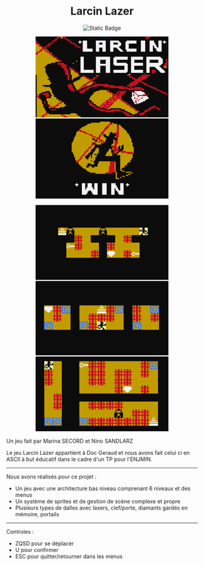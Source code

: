 <h1 align="center">  Larcin Lazer </h1>

<p align="center">
<img alt="Static Badge" src="https://img.shields.io/badge/Made%20in%20C%2B%2B-2d6eb3?style=flat-square&logo=c%2B%2B">
</p>


<p align="center">
  <img src="screenshots/menu.png" width="350" title="Menu screen">
  <img src="screenshots/win.png" width="350" title="Win screen">
</p>

<p align="center">
  <img src="screenshots/level1.png" width="350" title="Level 1 with keys and doors">
  <img src="screenshots/level2.png" width="350" title="Level 2 with portals">
  <img src="screenshots/level3.png" width="350" title="Level 3 with shows our biggest level">
</p>

<p>
Un jeu fait par Marina SECORD et Nino SANDLARZ

Le jeu Larcin Lazer appartient à Doc Geraud et nous avons fait celui ci en ASCII à but éducatif dans le cadre d'un TP pour l'ENJMIN.
- - - - - - - - - - - - - - - - - - - - - - - - - - - - - - - -
Nous avons réalisés pour ce projet :
- Un jeu avec une architecture bas niveau comprenant 6 niveaux et des menus
- Un système de sprites et de gestion de scène complexe et propre
- Plusieurs types de dalles avec lasers, clef/porte, diamants gardés en mémoire, portails

- - - - - - - - - - - - - - - - - - - - - - - - - - - - - - - -
Controles :

- ZQSD pour se déplacer
- U pour confirmer
- ESC pour quitter/retourner dans les menus
</p>

